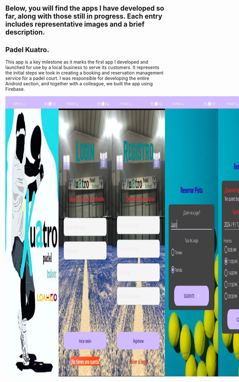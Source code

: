 Below, you will find the apps I have developed so far, along with those still in progress. Each entry includes representative images and a brief description.
---
## Padel Kuatro.

This app is a key milestone as it marks the first app I developed and launched for use by a local business to serve its customers. It represents the initial steps we took in creating a booking and reservation management service for a padel court. I was responsible for developing the entire Android section, and together with a colleague, we built the app using Firebase.

 <div style="display: flex;">
  <img src="https://github.com/Castellano46/Castellano46/blob/main/Imagenes%20readme/Group%2013.png" alt="Imagen 1" style="width: 500px; height: auto;">
 <img src="https://github.com/Castellano46/Castellano46/blob/main/Imagenes%20readme/Group%2014.png" alt="Imagen 1" style="width: 500px; height: auto;">
<div style="display: flex;">
 
---
Additionally, you can explore the apps I developed during the Bootcamp I completed at Keepcoding. These projects were instrumental in building the foundation of my knowledge and skills.
---

  ## Practice for the Android Fundamentals module at KeepCoding.
In this practice I develop a small app with Android Studio and Kotlin language. When running the application, we find a login that will give us access to a list of iconic heroes of the manga series, Dragon Ball, and we can simulate inflicting damage or healing the selected hero. If a character's health reaches zero, we will not be able to select him again, unless we use the resurrection button in the bottom right corner. This button will heal all characters to one hundred percent.

<div style="display: flex;">
  <img src="https://github.com/Castellano46/Castellano46/blob/main/Imagenes%20readme/FundamentosAndr.png"" alt="Imagen 1" style="width: 500px; height: auto;">
<div style="display: flex;">

 [Go to the project ](https://github.com/Castellano46/FundamentosAndroid)

 ## Practice for the Android SuperPowers module at KeepCoding.
In this practice we develop a small app with Android Studio and Kotlin language under the MVVM (Model View ViewModel) design pattern. For its development, we are introduced for the first time in Jetpack Compose.

<div style="display: flex;">
  <img src="https://github.com/Castellano46/Castellano46/blob/main/Imagenes%20readme/Android%20Superpoderes.png"" alt="Imagen 1" style="width: 500px; height: auto;">
<div style="display: flex;">

 [Go to the project ](https://github.com/Castellano46/Android-SuperPoderes)
 
 ---
